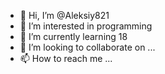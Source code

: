 - 👋 Hi, I’m @Aleksiy821
- 👀 I’m interested in programming
- 🌱 I’m currently learning 18
- 💞️ I’m looking to collaborate on ...
- 📫 How to reach me ...

<!---
Aleksiy821/Aleksiy821 is a ✨ special ✨ repository because its `README.md` (this file) appears on your GitHub profile.
You can click the Preview link to take a look at your changes.
--->
